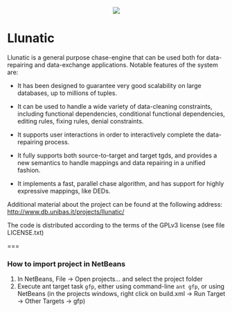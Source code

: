 <p align="center">
  <img src="http://www.db.unibas.it/projects/llunatic/images/background_center.png"/>
</p>

Llunatic
========
Llunatic is a general purpose chase-engine that can be used both for data-repairing and data-exchange applications. Notable features of the system are:

- It has been designed to guarantee very good scalability on large databases, up to millions of tuples.

- It can be used to handle a wide variety of data-cleaning constraints, including functional dependencies, conditional functional dependencies, editing rules, fixing rules, denial constraints.

- It supports user interactions in order to interactively complete the data-repairing process.

- It fully supports both source-to-target and target tgds, and provides a new semantics to handle mappings and data repairing in a unified fashion.

- It implements a fast, parallel chase algorithm, and has support for highly expressive mappings, like DEDs.

Additional material about the project can be found at the following address: http://www.db.unibas.it/projects/llunatic/

The code is distributed according to the terms of the GPLv3 license (see file LICENSE.txt)

===
### How to import project in NetBeans ####
1. In NetBeans, File -> Open projects... and select the project folder
2. Execute ant target task `gfp`, either using command-line `ant gfp`, or using NetBeans (in the projects windows, right click on build.xml -> Run Target -> Other Targets -> gfp)
